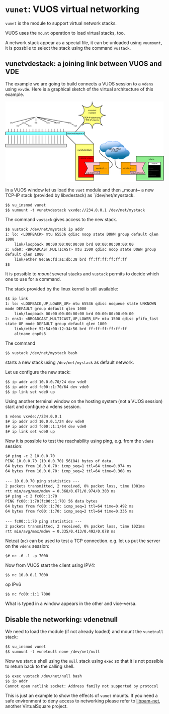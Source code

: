 `vunet`: VUOS virtual networking
====

`vunet` is the module to support virtual network stacks.


VUOS uses the `mount` operation to load virtual stacks, too.

A network stack appear as a special file, it can be unloaded using `vuumount`,
it is possbile to select the stack using the command `vustack`.

## vunetvdestack: a joining link between VUOS and VDE

The example we are going to build connects a VUOS session to a
`vdens` using `vxvde`. Here is a graphical sketch of the
virtual architecture of this example.

![vunetvdestack example](pictures/vuos_vunetvdestack.png)


In a VUOS window let us load the `vuet` module and then _mount~ a new TCP-IP
stack (provided by libvdestack) as `/dev/net/mysstack.

```
$$ vu_insmod vunet
$$ vumount -t vunetvdestack vxvde://234.0.0.1 /dev/net/mystack
```

The command `vustack` gives access to the new stack.

```
$$ vustack /dev/net/mystack ip addr
1: lo: <LOOPBACK> mtu 65536 qdisc noop state DOWN group default qlen 1000
    link/loopback 00:00:00:00:00:00 brd 00:00:00:00:00:00
2: vde0: <BROADCAST,MULTICAST> mtu 1500 qdisc noop state DOWN group default qlen 1000
    link/ether 8e:a6:fd:a1:db:38 brd ff:ff:ff:ff:ff:ff
$$
```

It is possible to _mount_ several stacks and `vustack` permits to decide which one
to use for a command.

The stack provided by the linux kernel is still available:
```
$$ ip link
1: lo: <LOOPBACK,UP,LOWER_UP> mtu 65536 qdisc noqueue state UNKNOWN mode DEFAULT group default qlen 1000
    link/loopback 00:00:00:00:00:00 brd 00:00:00:00:00:00
2: ens3: <BROADCAST,MULTICAST,UP,LOWER_UP> mtu 1500 qdisc pfifo_fast state UP mode DEFAULT group default qlen 1000
    link/ether 52:54:00:12:34:56 brd ff:ff:ff:ff:ff:ff
    altname enp0s3
```

The command
```
$$ vustack /dev/net/mystack bash
```
starts a new stack using `/dev/net/mystack` as default network.

Let us configure the new stack:
```
$$ ip addr add 10.0.0.70/24 dev vde0
$$ ip addr add fc00::1:70/64 dev vde0
$$ ip link set vde0 up
```

Using another terminal window on the hosting system (not a VUOS session) start
and configure a vdens session.
```
$ vdens vxvde://234.0.0.1
$# ip addr add 10.0.0.1/24 dev vde0
$# ip addr add fc00::1:1/64 dev vde0
$# ip link set vde0 up
```

Now it is possible to test the reachability using ping, e.g. from the `vdens` session:
```
$# ping -c 2 10.0.0.70
PING 10.0.0.70 (10.0.0.70) 56(84) bytes of data.
64 bytes from 10.0.0.70: icmp_seq=1 ttl=64 time=0.974 ms
64 bytes from 10.0.0.70: icmp_seq=2 ttl=64 time=0.368 ms

--- 10.0.0.70 ping statistics ---
2 packets transmitted, 2 received, 0% packet loss, time 1001ms
rtt min/avg/max/mdev = 0.368/0.671/0.974/0.303 ms
$# ping -c 2 fc00::1:70
PING fc00::1:70(fc00::1:70) 56 data bytes
64 bytes from fc00::1:70: icmp_seq=1 ttl=64 time=0.492 ms
64 bytes from fc00::1:70: icmp_seq=2 ttl=64 time=0.335 ms

--- fc00::1:70 ping statistics ---
2 packets transmitted, 2 received, 0% packet loss, time 1021ms
rtt min/avg/max/mdev = 0.335/0.413/0.492/0.078 ms
```

Netcat (`nc`) can be used to test a TCP connection.
e.g. let us put the server on the `vdens` session:
```
$# nc -6 -l -p 7000
```
Now from VUOS start the client using IPV4:
```
$$ nc 10.0.0.1 7000
```
op IPv6
```
$$ nc fc00::1:1 7000
```

What is typed in a window appears in the other and vice-versa.


## Disable the networking: vdenetnull

We need to load the module (if not already loaded) and mount the `vunetnull`
stack:
```
$$ vu_insmod vunet
$$ vumount -t vunetnull none /dev/net/null
```
Now we start a shell using the `null` stack using `exec` so that it is not possible
to return back to the calling shell.
```
$$ exec vustack /dev/net/null bash
$$ ip addr
Cannot open netlink socket: Address family not supported by protocol
```

This is just an example to show the effects of `vunet` mounts.
If you need a safe environment to deny access to networking please refer to
[libpam-net](https://github.com/rd235/libpam-net), another VirtualSquare project.
